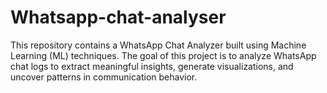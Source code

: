 # Whatsapp-chat-analyser
This repository contains a WhatsApp Chat Analyzer built using Machine Learning (ML) techniques. The goal of this project is to analyze WhatsApp chat logs to extract meaningful insights, generate visualizations, and uncover patterns in communication behavior.
